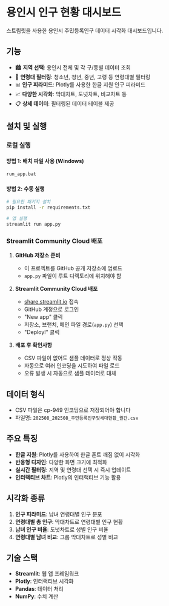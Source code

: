 # 용인시 인구 현황 대시보드

스트림릿을 사용한 용인시 주민등록인구 데이터 시각화 대시보드입니다.

## 기능

- 🏙️ **지역 선택**: 용인시 전체 및 각 구/동별 데이터 조회
- 👥 **연령대 필터링**: 청소년, 청년, 중년, 고령 등 연령대별 필터링
- 📊 **인구 피라미드**: Plotly를 사용한 한글 지원 인구 피라미드
- 📈 **다양한 시각화**: 막대차트, 도넛차트, 비교차트 등
- 📋 **상세 데이터**: 필터링된 데이터 테이블 제공

## 설치 및 실행

### 로컬 실행

#### 방법 1: 배치 파일 사용 (Windows)
```bash
run_app.bat
```

#### 방법 2: 수동 실행
```bash
# 필요한 패키지 설치
pip install -r requirements.txt

# 앱 실행
streamlit run app.py
```

### Streamlit Community Cloud 배포

1. **GitHub 저장소 준비**
   - 이 프로젝트를 GitHub 공개 저장소에 업로드
   - `app.py` 파일이 루트 디렉토리에 위치해야 함

2. **Streamlit Community Cloud 배포**
   - [share.streamlit.io](https://share.streamlit.io) 접속
   - GitHub 계정으로 로그인
   - "New app" 클릭
   - 저장소, 브랜치, 메인 파일 경로(`app.py`) 선택
   - "Deploy!" 클릭

3. **배포 후 확인사항**
   - CSV 파일이 없어도 샘플 데이터로 정상 작동
   - 자동으로 여러 인코딩을 시도하여 파일 로드
   - 오류 발생 시 자동으로 샘플 데이터로 대체

## 데이터 형식

- CSV 파일은 cp-949 인코딩으로 저장되어야 합니다
- 파일명: `202508_202508_주민등록인구및세대현황_월간.csv`

## 주요 특징

- **한글 지원**: Plotly를 사용하여 한글 폰트 깨짐 없이 시각화
- **반응형 디자인**: 다양한 화면 크기에 최적화
- **실시간 필터링**: 지역 및 연령대 선택 시 즉시 업데이트
- **인터랙티브 차트**: Plotly의 인터랙티브 기능 활용

## 시각화 종류

1. **인구 피라미드**: 남녀 연령대별 인구 분포
2. **연령대별 총 인구**: 막대차트로 연령대별 인구 현황
3. **남녀 인구 비율**: 도넛차트로 성별 인구 비율
4. **연령대별 남녀 비교**: 그룹 막대차트로 성별 비교

## 기술 스택

- **Streamlit**: 웹 앱 프레임워크
- **Plotly**: 인터랙티브 시각화
- **Pandas**: 데이터 처리
- **NumPy**: 수치 계산
